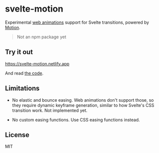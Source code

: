 # svelte-motion

Experimental [web animations](https://developer.mozilla.org/en-US/docs/Web/API/Web_Animations_API) support for Svelte transitions, powered by [Motion](https://motion.dev/).

> Not an npm package yet

## Try it out

https://svelte-motion.netlify.app

And read [the code](src/lib).

## Limitations

- No elastic and bounce easing. Web animations don't support those, so they require dynamic keyframe generation, similar to how Svelte's CSS transition work. Not implemented yet.

- No custom easing functions. Use CSS easing functions instead.

## License

MIT
